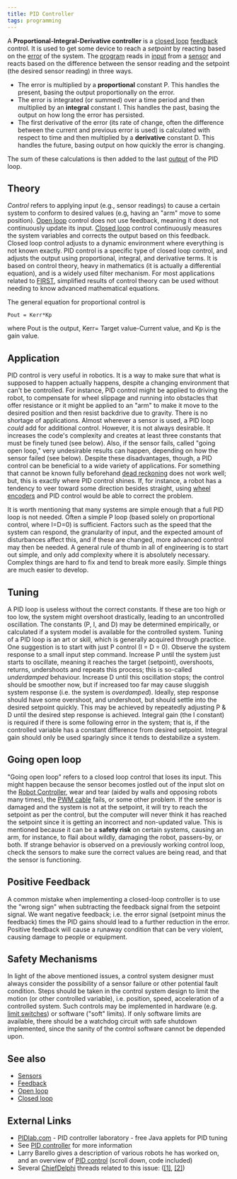 ```yaml
---
title: PID Controller
tags: programming
---
```


A **Proportional-Integral-Derivative controller** is a [closed loop](closed-loop) [feedback](feedback) control. It is used to get some device to reach a _setpoint_ by reacting based on the [error](error) of the system. The [program](programming) reads in [input](input) from a [sensor](sensor) and reacts based on the difference between the sensor reading and the setpoint (the desired sensor reading) in three ways.

- The error is multiplied by a **proportional** constant P. This handles the present, basing the output proportionally on the error.
- The error is integrated (or summed) over a time period and then multiplied by an **integral** constant I. This handles the past, basing the output on how long the error has persisted.
- The first derivative of the error (its rate of change, often the difference between the current and previous error is used) is calculated with respect to time and then multiplied by a **derivative** constant D. This handles the future, basing output on how quickly the error is changing.

The sum of these calculations is then added to the last [output](output) of the PID loop.

## Theory

_Control_ refers to applying input (e.g., sensor readings) to cause a certain system to conform to desired values (e.g, having an "arm" move to some position). [Open loop](open-loop) control does not use feedback, meaning it does not continuously update its input. [Closed loop](closed-loop) control continuously measures the system variables and corrects the output based on this feedback. Closed loop control adjusts to a dynamic environment where everything is not known exactly. PID control is a specific type of closed loop control, and adjusts the output using proportional, integral, and derivative terms. It is based on control theory, heavy in mathematics (it is actually a differential equation), and is a widely used filter mechanism. For most applications related to [FIRST](first), simplified results of control theory can be used without needing to know advanced mathematical equations.

The general equation for proportional control is

    Pout = Kerr*Kp

where Pout is the output, Kerr= Target value-Current value, and Kp is the gain value.

## Application

PID control is very useful in robotics. It is a way to make sure that what is supposed to happen actually happens, despite a changing environment that can't be controlled. For instance, PID control might be applied to driving the robot, to compensate for wheel slippage and running into obstacles that offer resistance or it might be applied to an "arm" to make it move to the desired position and then resist backdrive due to gravity. There is no shortage of applications. Almost wherever a sensor is used, a PID loop _could_ add for additional control. However, it is not always desirable. It increases the code's complexity and creates at least three constants that must be finely tuned (see below). Also, if the sensor fails, called "going open loop," very undesirable results can happen, depending on how the sensor failed (see below). Despite these disadvantages, though, a PID control can be beneficial to a wide variety of applications. For something that cannot be known fully beforehand [dead reckoning](dead-reckoning) does not work well; but, this is exactly where PID control shines. If, for instance, a robot has a tendency to veer toward some direction besides straight, using [wheel encoders](encoder) and PID control would be able to correct the problem.

It is worth mentioning that many systems are simple enough that a full PID loop is not needed. Often a simple P loop (based solely on proportional control, where I=D=0) is sufficient. Factors such as the speed that the system can respond, the granularity of input, and the expected amount of disturbances affect this, and if these are changed, more advanced control may then be needed. A general rule of thumb in all of engineering is to start out simple, and only add complexity where it is absolutely necessary. Complex things are hard to fix and tend to break more easily. Simple things are much easier to develop.

## Tuning

A PID loop is useless without the correct constants. If these are too high or too low, the system might overshoot drastically, leading to an uncontrolled oscillation. The constants (P, I, and D) may be determined empirically, or calculated if a system model is available for the controlled system. Tuning of a PID loop is an art or skill, which is generally acquired through practice. One suggestion is to start with just P control (I = D = 0). Observe the system response to a small input step command. Increase P until the system just starts to oscillate, meaning it reaches the target (setpoint), overshoots, returns, undershoots and repeats this process; this is so-called _underdamped_ behaviour. Increase D until this oscillation stops; the control should be smoother now, but if increased too far may cause sluggish system response (i.e. the system is _overdamped_). Ideally, step response should have some overshoot, and undershoot, but should settle into the desired setpoint quickly. This may be achieved by repeatedly adjusting P & D until the desired step response is achieved. Integral gain (the I constant) is required if there is some following error in the system; that is, if the controlled variable has a constant difference from desired setpoint. Integral gain should only be used sparingly since it tends to destabilize a system.

## Going open loop

"Going open loop" refers to a closed loop control that loses its input. This might happen because the sensor becomes jostled out of the input slot on the [Robot Controller](robot-controller), wear and tear (aided by walls and opposing robots many times), the [PWM cable](pwm-cable) fails, or some other problem. If the sensor is damaged and the system is not at the setpoint, it will try to reach the setpoint as per the control, but the computer will never think it has reached the setpoint since it is getting an incorrect and non-updated value. This is mentioned because it can be a **safety risk** on certain systems, causing an arm, for instance, to flail about wildly, damaging the robot, passers-by, or both. If strange behavior is observed on a previously working control loop, check the sensors to make sure the correct values are being read, and that the sensor is functioning.

## Positive Feedback

A common mistake when implementing a closed-loop controller is to use the "wrong sign" when subtracting the feedback signal from the setpoint signal. We want negative feedback; i.e. the error signal (setpoint minus the feedback) times the PID gains should lead to a further reduction in the error. Positive feedback will cause a runaway condition that can be very violent, causing damage to people or equipment.

## Safety Mechanisms

In light of the above mentioned issues, a control system designer must always consider the possibility of a sensor failure or other potential fault condition. Steps should be taken in the control system design to limit the motion (or other controlled variable), i.e. position, speed, acceleration of a controlled system. Such controls may be implemented in hardware (e.g. [limit switches](limit-switch)) or software ("soft" limits). If only software limits are available, there should be a watchdog circuit with safe shutdown implemented, since the sanity of the control software cannot be depended upon.

## See also

- [Sensors](sensor)
- [Feedback](feedback)
- [Open loop](open-loop)
- [Closed loop](closed-loop)

## External Links

- [PIDlab.com](http://www.pidlab.com "http://www.pidlab.com") - PID controller laboratory - free Java applets for PID tuning
- See [PID controller](http://www.wikipedia.org/wiki/PID_controller "wikipedia:PID_controller") for more information
- Larry Barello gives a description of various robots he has worked on, and an overview of [PID control](http://www.barello.net/Papers/Motion_Control/index.htm "http://www.barello.net/Papers/Motion_Control/index.htm") (scroll down, code included)
- Several [ChiefDelphi](chiefdelphi) threads related to this issue: ([[1]](http://www.chiefdelphi.com/forums/showthread.php?t=24340 "http://www.chiefdelphi.com/forums/showthread.php?t=24340"), [[2]](http://www.chiefdelphi.com/forums/showthread.php?t=27978 "http://www.chiefdelphi.com/forums/showthread.php?t=27978"))
